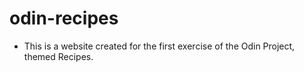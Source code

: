 # odin-recipes

- This is a website created for the first exercise of the Odin Project, themed Recipes.
